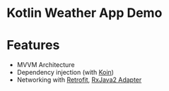 # Kotlin Weather App Demo

# Features
- MVVM Architecture 
- Dependency injection (with [Koin](https://insert-koin.io/))
- Networking with [Retrofit](https://square.github.io/retrofit/), [RxJava2 Adapter](https://github.com/square/retrofit/tree/master/retrofit-adapters/rxjava2)
